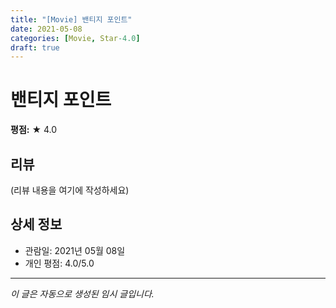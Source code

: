 ```yaml
---
title: "[Movie] 밴티지 포인트"
date: 2021-05-08
categories: [Movie, Star-4.0]
draft: true
---
```


# 밴티지 포인트

**평점:** ★ 4.0

## 리뷰

(리뷰 내용을 여기에 작성하세요)

## 상세 정보

- 관람일: 2021년 05월 08일
- 개인 평점: 4.0/5.0

---

*이 글은 자동으로 생성된 임시 글입니다.*
